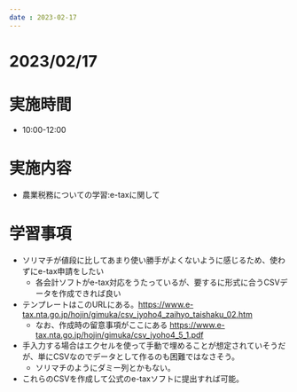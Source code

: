 ```yaml
---
date : 2023-02-17
---
```


# 2023/02/17

# 実施時間
- 10:00-12:00

# 実施内容
- 農業税務についての学習:e-taxに関して

# 学習事項
- ソリマチが値段に比してあまり使い勝手がよくないように感じるため、使わずにe-tax申請をしたい
    - 各会計ソフトがe-tax対応をうたっているが、要するに形式に合うCSVデータを作成できれば良い
- テンプレートはこのURLにある。https://www.e-tax.nta.go.jp/hojin/gimuka/csv_jyoho4_zaihyo_taishaku_02.htm
    - なお、作成時の留意事項がここにある https://www.e-tax.nta.go.jp/hojin/gimuka/csv_jyoho4_5_1.pdf
- 手入力する場合はエクセルを使って手動で埋めることが想定されていそうだが、単にCSVなのでデータとして作るのも困難ではなさそう。
    - ソリマチのようにダミー列とかもない。
- これらのCSVを作成して公式のe-taxソフトに提出すれば可能。 